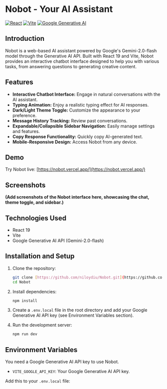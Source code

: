 # Nobot - Your AI Assistant

[![React](https://img.shields.io/badge/react-%2320232a.svg?style=for-the-badge&logo=react&logoColor=%2361DAFB)](https://reactjs.org/)
[![Vite](https://img.shields.io/badge/vite-%23646CFF.svg?style=for-the-badge&logo=vite&logoColor=white)](https://vitejs.dev/)
[![Google Generative AI](https://img.shields.io/badge/Google%20Generative%20AI-blue?style=for-the-badge&logo=google-cloud)](https://ai.google.dev/)

## Introduction

Nobot is a web-based AI assistant powered by Google's Gemini-2.0-flash model through the Generative AI API. Built with React 19 and Vite, Nobot provides an interactive chatbot interface designed to help you with various tasks, from answering questions to generating creative content.

## Features

-   **Interactive Chatbot Interface:** Engage in natural conversations with the AI assistant.
-   **Typing Animation:** Enjoy a realistic typing effect for AI responses.
-   **Dark/Light Theme Toggle:** Customize the appearance to your preference.
-   **Message History Tracking:** Review past conversations.
-   **Expandable/Collapsible Sidebar Navigation:** Easily manage settings and features.
-   **Copy Response Functionality:** Quickly copy AI-generated text.
-   **Mobile-Responsive Design:** Access Nobot from any device.

## Demo

Try Nobot live: [https://nobot.vercel.app/](https://nobot.vercel.app/)

## Screenshots

**(Add screenshots of the Nobot interface here, showcasing the chat, theme toggle, and sidebar.)**

## Technologies Used

-   React 19
-   Vite
-   Google Generative AI API (Gemini-2.0-flash)

## Installation and Setup

1.  Clone the repository:

    ```bash
    git clone [https://github.com/niloydiu/Nobot.git](https://github.com/niloydiu/Nobot.git)
    cd Nobot
    ```

2.  Install dependencies:

    ```bash
    npm install
    ```

3.  Create a `.env.local` file in the root directory and add your Google Generative AI API key (see Environment Variables section).

4.  Run the development server:

    ```bash
    npm run dev
    ```

## Environment Variables

You need a Google Generative AI API key to use Nobot.

-   `VITE_GOOGLE_API_KEY`: Your Google Generative AI API key.

Add this to your `.env.local` file:
